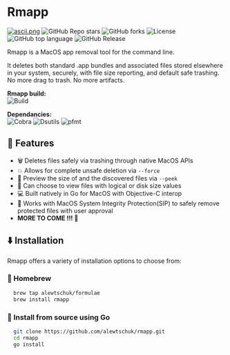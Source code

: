 
# Rmapp
<p align="center">
  
[![ascii.png](https://i.postimg.cc/q7sZLMML/ascii.png)](https://postimg.cc/sB2cfzWQ)
![GitHub Repo stars](https://img.shields.io/github/stars/alewtschuk/rmapp?style=for-the-badge)
![GitHub forks](https://img.shields.io/github/forks/alewtschuk/rmapp?style=for-the-badge)
![License](https://img.shields.io/badge/MIT%20-%20license?style=for-the-badge&label=license)
![GitHub top language](https://img.shields.io/github/languages/top/alewtschuk/rmapp?style=for-the-badge&logo=go&logoColor=white&logoSize=auto&label=%20)
![GitHub Release](https://img.shields.io/github/v/release/alewtschuk/rmapp?style=for-the-badge)


Rmapp is a MacOS app removal tool for the command line.

It deletes both standard .app bundles and associated files stored elsewhere
in your system, securely, with file size reporting, and default safe trashing. No more drag to trash. No more artifacts.

</p>

**Rmapp build:**\
![Build](https://github.com/alewtschuk/rmapp/actions/workflows/build.yml/badge.svg)

**Dependancies:**\
![Cobra](https://img.shields.io/badge/passing%20-%20passing?style=flat&logo=github&logoColor=%23969DA4&label=cobra)
![Dsutils](https://github.com/alewtschuk/dsutils/actions/workflows/dsutils.yml/badge.svg)
![pfmt](https://github.com/alewtschuk/pfmt/actions/workflows/pfmt.yml/badge.svg)



## 🚀 Features

- 🗑️ Deletes files safely via trashing through native MacOS APIs
- 💥 Allows for complete unsafe deletion via `--force`
- 📂 Preview the size of and the discovered files via `--peek`
- 💾 Can choose to view files with logical or disk size values
- 💻 Built natively in Go for MacOS with Objective-C interop
- 🔐 Works with MacOS System Integrity Protection(SIP) to safely remove protected files with user approval
- **MORE TO COME !!! 🎉**


## ⬇️ Installation

Rmapp offers a variety of installation options to choose from: 

### 🍺 Homebrew
```bash
  brew tap alewtschuk/formulae
  brew install rmapp
```
### 🔗 Install from source using Go
```bash
  git clone https://github.com/alewtschuk/rmapp.git
  cd rmapp
  go install
```
